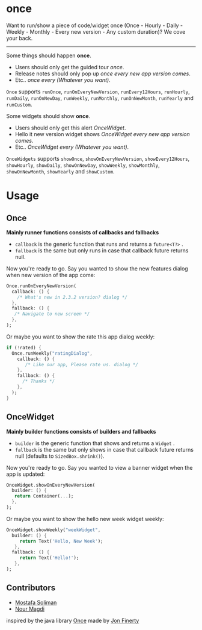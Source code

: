# once

Want to run/show a piece of code/widget once (Once - Hourly - Daily - Weekly - Monthly - Every new version - Any custom duration)? We cove your back.  

----
Some things should happen **once**.
* Users should only get the guided tour _once_.
* Release notes should only pop up _once every new app version comes_.
* Etc.. _once every (Whatever you want)_.

`Once` supports `runOnce`, `runOnEveryNewVersion`, `runEvery12Hours`, `runHourly`, `runDaily`, `runOnNewDay`, `runWeekly`, `runMonthly`, `runOnNewMonth`, `runYearly` and `runCustom`.

Some widgets should show **once**.
* Users should only get this alert _OnceWidget_.
* Hello it new version widget shows _OnceWidget every new app version comes_.
* Etc.. _OnceWidget every (Whatever you want)_.

`OnceWidgets` supports `showOnce`, `showOnEveryNewVersion`, `showEvery12Hours`, `showHourly`, `showDaily`, `showOnNewDay`, `showWeekly`, `showMonthly`, `showOnNewMonth`, `showYearly` and `showCustom`.

# Usage

## Once

**Mainly runner functions consists of callbacks and fallbacks**
* `callback` is the generic function that runs and returns a `future<T?>` . 
* `fallback` is the same but only runs in case that callback future returns null.

Now you're ready to go. Say you wanted to show the new features dialog when new version of the app come:

```dart
Once.runOnEveryNewVersion(
  callback: () {
    /* What's new in 2.3.2 version? dialog */
  },
  fallback: () {
   /* Navigate to new screen */
  },
);
```

Or maybe you want to show the rate this app dialog weekly:
```dart
if (!rated) {
  Once.runWeekly("ratingDialog",
    callback: () { 
       /* Like our app, Please rate us. dialog */ 
    },
    fallback: () {
      /* Thanks */
    },
  );
}
```

## OnceWidget

**Mainly builder functions consists of builders and fallbacks**
* `builder` is the generic function that shows and returns a `Widget` .
* `fallback` is the same but only shows in case that callback future returns null (defaults to `SizedBox.shrink()`).

Now you're ready to go. Say you wanted to view a banner widget when the app is updated:

```dart
OnceWidget.showOnEveryNewVersion(
  builder: () {
   return Container(...);
  },
);
```

Or maybe you want to show the hello new week widget weekly:
```dart
OnceWidget.showWeekly("weekWidget",
  builder: () {
     return Text('Hello, New Week');
   },
  fallback: () {
     return Text('Hello!');
   },
);

```
## Contributors
* [Mostafa Soliman](https://github.com/MostafaSolimanMO)
* [Nour Magdi](https://github.com/SPiercer)


inspired by the java library [Once](https://github.com/jonfinerty/Once) made by [Jon Finerty](https://github.com/jonfinerty)
